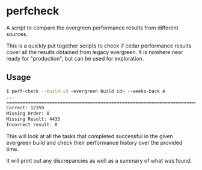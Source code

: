 # perfcheck

A script to compare the evergreen performance results from different sources.

This is a quickly put together scripts to check if cedar performance results cover all the
results obtained from legacy evergreen. It is nowhere near ready for "production", but can be
used for exploration.

## Usage

```bash
$ perf-check --build-id <evergreen build id> --weeks-back 4
...
================================================================================
Correct: 12359
Missing Order: 0
Missing Result: 4433
Incorrect result: 0
```

This will look at all the tasks that completed successful in the given evergreen build and
check their performance history over the provided time. 

It will print out any discrepancies as well as a summary of what was found.

